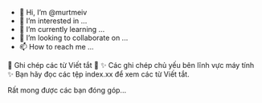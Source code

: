 - 👋 Hi, I’m @murtmeiv
- 👀 I’m interested in ...
- 🌱 I’m currently learning ...
- 💞️ I’m looking to collaborate on ...
- 📫 How to reach me ...

👀 Ghi chép các từ Viết tắt 👀
✨ Các ghi chép chủ yếu bên lĩnh vực máy tính ✨
Bạn hãy đọc các tệp index.xx để xem các từ Viết tắt.

Rất mong được các bạn đóng góp...



<!---
murtmeiv/murtmeiv is a ✨ special ✨ repository because its `README.md` (this file) appears on your GitHub profile.
You can click the Preview link to take a look at your changes.
--->
